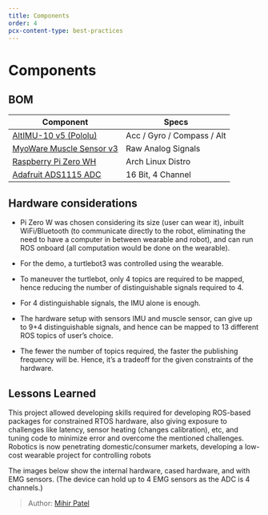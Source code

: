 ```yaml
---
title: Components
order: 4
pcx-content-type: best-practices
---
```


# Components

## BOM

<TableWrap>

| Component                | Specs                      |
| ------------------------ | -------------------------- |
| [AltIMU-10 v5 (Pololu)](https://www.pololu.com/product/2739)    | Acc / Gyro / Compass / Alt |
| [MyoWare Muscle Sensor v3](https://www.pololu.com/product/2732) | Raw Analog Signals         |
| [Raspberry Pi Zero WH](https://www.raspberrypi.com/products/raspberry-pi-zero-w/)    | Arch Linux Distro          |
| [Adafruit ADS1115  ADC](https://www.adafruit.com/product/1085)   | 16 Bit, 4 Channel          |

</TableWrap>

## Hardware considerations

- Pi Zero W was chosen considering its size (user can wear it), inbuilt WiFi/Bluetooth (to communicate directly to the robot, eliminating the need to have a computer in between wearable and robot), and can run ROS onboard (all computation would be done on the wearable).

- For the demo, a turtlebot3 was controlled using the wearable.

- To maneuver the turtlebot, only 4 topics are required to be mapped, hence reducing the number of distinguishable signals required to 4.

- For 4 distinguishable signals, the IMU alone is enough.

- The hardware setup with sensors IMU and muscle sensor, can give up to 9+4 distinguishable signals, and hence can be mapped to 13 different ROS topics of user’s choice.

- The fewer the number of topics required, the faster the publishing frequency will be. Hence, it’s a tradeoff for the given constraints of the hardware.

## Lessons Learned

This project allowed developing skills required for developing ROS-based packages for constrained RTOS hardware, also giving exposure to challenges like latency, sensor heating (changes calibration), etc, and tuning code to minimize error and overcome the mentioned challenges. Robotics is now penetrating domestic/consumer markets, developing a low-cost wearable project for controlling robots

The images below show the internal hardware, cased hardware, and with EMG sensors. (The device can hold up to 4 EMG sensors as the ADC is 4 channels.)

> Author: [Mihir Patel](https://github.com/mihyr)